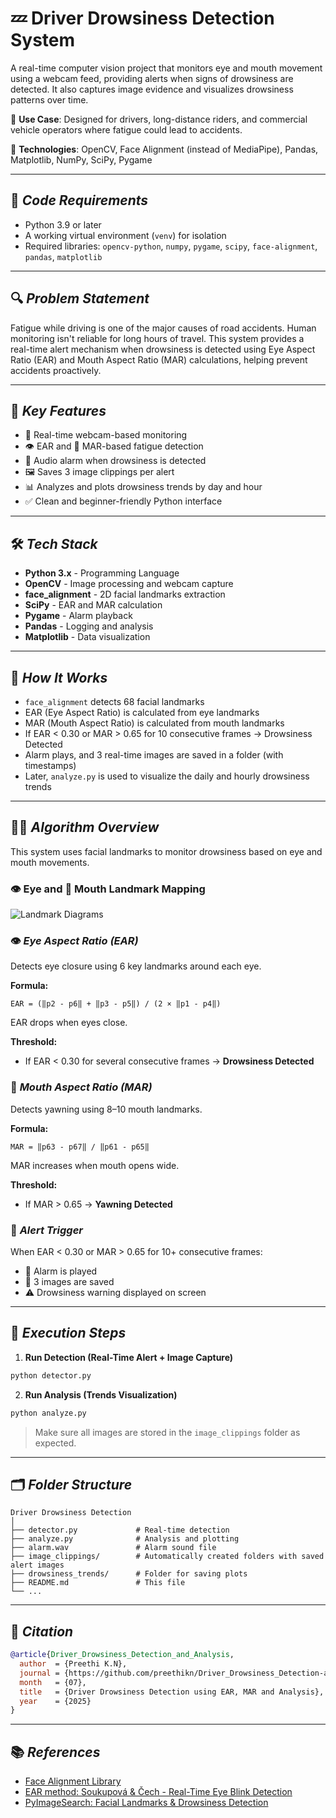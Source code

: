 # 💤 Driver Drowsiness Detection System

A real-time computer vision project that monitors eye and mouth movement using a webcam feed, providing alerts when signs of drowsiness are detected. It also captures image evidence and visualizes drowsiness patterns over time.

🚗 **Use Case**: Designed for drivers, long-distance riders, and commercial vehicle operators where fatigue could lead to accidents.

🧠 **Technologies**: OpenCV, Face Alignment (instead of MediaPipe), Pandas, Matplotlib, NumPy, SciPy, Pygame

---

## 🦄 _**Code Requirements**_
- Python 3.9 or later
- A working virtual environment (`venv`) for isolation
- Required libraries: `opencv-python`, `numpy`, `pygame`, `scipy`, `face-alignment`, `pandas`, `matplotlib`

---

## 🔍 _**Problem Statement**_

Fatigue while driving is one of the major causes of road accidents. Human monitoring isn't reliable for long hours of travel. This system provides a real-time alert mechanism when drowsiness is detected using Eye Aspect Ratio (EAR) and Mouth Aspect Ratio (MAR) calculations, helping prevent accidents proactively.

---

## 🎯 _**Key Features**_

- 🔄 Real-time webcam-based monitoring
- 👁 EAR and 👄 MAR-based fatigue detection
- 🚨 Audio alarm when drowsiness is detected
- 🖼️ Saves 3 image clippings per alert
- 📊 Analyzes and plots drowsiness trends by day and hour
- ✅ Clean and beginner-friendly Python interface

---

## 🛠️ _**Tech Stack**_
- **Python 3.x** - Programming Language
- **OpenCV** - Image processing and webcam capture
- **face_alignment** - 2D facial landmarks extraction
- **SciPy** - EAR and MAR calculation
- **Pygame** - Alarm playback
- **Pandas** - Logging and analysis
- **Matplotlib** - Data visualization

---

## 📌 _**How It Works**_
- `face_alignment` detects 68 facial landmarks
- EAR (Eye Aspect Ratio) is calculated from eye landmarks
- MAR (Mouth Aspect Ratio) is calculated from mouth landmarks
- If EAR < 0.30 or MAR > 0.65 for 10 consecutive frames → Drowsiness Detected
- Alarm plays, and 3 real-time images are saved in a folder (with timestamps)
- Later, `analyze.py` is used to visualize the daily and hourly drowsiness trends

---

## 👨‍🔬 _**Algorithm Overview**_
This system uses facial landmarks to monitor drowsiness based on eye and mouth movements.

### 👁️ Eye and 👄 Mouth Landmark Mapping

![Landmark Diagrams](assets/eye_mouth_landmarks.png)

### 👁️ _Eye Aspect Ratio (EAR)_
Detects eye closure using 6 key landmarks around each eye.

**Formula:**
```
EAR = (‖p2 - p6‖ + ‖p3 - p5‖) / (2 × ‖p1 - p4‖)
```
EAR drops when eyes close.

**Threshold:**
- If EAR < 0.30 for several consecutive frames → **Drowsiness Detected**

### 👄 _Mouth Aspect Ratio (MAR)_
Detects yawning using 8–10 mouth landmarks.

**Formula:**
```
MAR = ‖p63 - p67‖ / ‖p61 - p65‖
```
MAR increases when mouth opens wide.

**Threshold:**
- If MAR > 0.65 → **Yawning Detected**

### 🔔 _Alert Trigger_
When EAR < 0.30 or MAR > 0.65 for 10+ consecutive frames:

- 📢 Alarm is played
- 📸 3 images are saved
- ⚠️ Drowsiness warning displayed on screen

---

## 🐉 _**Execution Steps**_

1. **Run Detection (Real-Time Alert + Image Capture)**
```bash
python detector.py
```
2. **Run Analysis (Trends Visualization)**
```bash
python analyze.py
```
> Make sure all images are stored in the `image_clippings` folder as expected.

---

## 🗂 _**Folder Structure**_
```
Driver Drowsiness Detection
│
├── detector.py             # Real-time detection
├── analyze.py              # Analysis and plotting
├── alarm.wav               # Alarm sound file
├── image_clippings/        # Automatically created folders with saved alert images
├── drowsiness_trends/      # Folder for saving plots
├── README.md               # This file
└── ...
```

---

## 📌 _**Citation**_
```bibtex
@article{Driver_Drowsiness_Detection_and_Analysis,
  author  = {Preethi K.N},
  journal = {https://github.com/preethikn/Driver_Drowsiness_Detection-and-Analysis},
  month   = {07},
  title   = {Driver Drowsiness Detection using EAR, MAR and Analysis},
  year    = {2025}
}
```

---

## 📚 _**References**_
- [Face Alignment Library](https://github.com/1adrianb/face-alignment)
- [EAR method: Soukupová & Čech - Real-Time Eye Blink Detection](https://vision.fe.uni-lj.si/cvww2016/proceedings/papers/05.pdf)
- [PyImageSearch: Facial Landmarks & Drowsiness Detection](https://pyimagesearch.com/)
